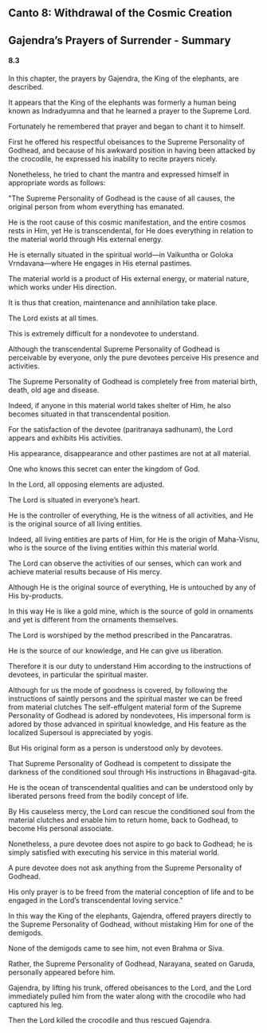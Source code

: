 <!--
.. title: SB:work:565/602
.. slug: sb-565-work
.. date: 2019-08-18 00:26:56 UTC-04:00 
.. tags: work
.. category: bhagavatam
.. link:
.. description: work
.. type: text
-->

## Canto 8: Withdrawal of the Cosmic Creation

## Gajendra’s Prayers of Surrender - Summary

#### 8.3

In this chapter, the prayers by Gajendra, the King of the elephants, are described.

It appears that the King of the elephants was formerly a human being known as Indradyumna and that he learned a prayer to the Supreme Lord.

Fortunately he remembered that prayer and began to chant it to himself.

First he offered his respectful obeisances to the Supreme Personality of Godhead, and because of his awkward position in having been attacked by the crocodile, he expressed his inability to recite prayers nicely.

<!-- TEASER_END -->

Nonetheless, he tried to chant the mantra and expressed himself in appropriate words as follows:

"The Supreme Personality of Godhead is the cause of all causes, the original person from whom everything has emanated.

He is the root cause of this cosmic manifestation, and the entire cosmos rests in Him, yet He is transcendental, for He does everything in relation to the material world through His external energy.

He is eternally situated in the spiritual world—in Vaikuntha or Goloka Vrndavana—where He engages in His eternal pastimes.

The material world is a product of His external energy, or material nature, which works under His direction.

It is thus that creation, maintenance and annihilation take place.

The Lord exists at all times.

This is extremely difficult for a nondevotee to understand.

Although the transcendental Supreme Personality of Godhead is perceivable by everyone, only the pure devotees perceive His presence and activities.

The Supreme Personality of Godhead is completely free from material birth, death, old age and disease.

Indeed, if anyone in this material world takes shelter of Him, he also becomes situated in that transcendental position.

For the satisfaction of the devotee (paritranaya sadhunam), the Lord appears and exhibits His activities.

His appearance, disappearance and other pastimes are not at all material.

One who knows this secret can enter the kingdom of God.

In the Lord, all opposing elements are adjusted.

The Lord is situated in everyone’s heart.

He is the controller of everything, He is the witness of all activities, and He is the original source of all living entities.

Indeed, all living entities are parts of Him, for He is the origin of Maha-Visnu, who is the source of the living entities within this material world.

The Lord can observe the activities of our senses, which can work and achieve material results because of His mercy.

Although He is the original source of everything, He is untouched by any of His by-products.

In this way He is like a gold mine, which is the source of gold in ornaments and yet is different from the ornaments themselves.

The Lord is worshiped by the method prescribed in the Pancaratras.

He is the source of our knowledge, and He can give us liberation.

Therefore it is our duty to understand Him according to the instructions of devotees, in particular the spiritual master.

Although for us the mode of goodness is covered, by following the instructions of saintly persons and the spiritual master we can be freed from material clutches The self-effulgent material form of the Supreme Personality of Godhead is adored by nondevotees, His impersonal form is adored by those advanced in spiritual knowledge, and His feature as the localized Supersoul is appreciated by yogis.

But His original form as a person is understood only by devotees.

That Supreme Personality of Godhead is competent to dissipate the darkness of the conditioned soul through His instructions in Bhagavad-gita.

He is the ocean of transcendental qualities and can be understood only by liberated persons freed from the bodily concept of life.

By His causeless mercy, the Lord can rescue the conditioned soul from the material clutches and enable him to return home, back to Godhead, to become His personal associate.

Nonetheless, a pure devotee does not aspire to go back to Godhead; he is simply satisfied with executing his service in this material world.

A pure devotee does not ask anything from the Supreme Personality of Godhead.

His only prayer is to be freed from the material conception of life and to be engaged in the Lord’s transcendental loving service."

In this way the King of the elephants, Gajendra, offered prayers directly to the Supreme Personality of Godhead, without mistaking Him for one of the demigods.

None of the demigods came to see him, not even Brahma or Siva.

Rather, the Supreme Personality of Godhead, Narayana, seated on Garuda, personally appeared before him.

Gajendra, by lifting his trunk, offered obeisances to the Lord, and the Lord immediately pulled him from the water along with the crocodile who had captured his leg.

Then the Lord killed the crocodile and thus rescued Gajendra.

